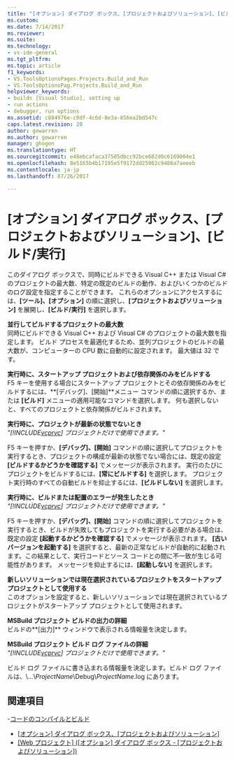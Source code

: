 ```yaml
---
title: "[オプション] ダイアログ ボックス、[プロジェクトおよびソリューション]、[ビルド/実行] | Microsoft Docs"
ms.custom: 
ms.date: 7/14/2017
ms.reviewer: 
ms.suite: 
ms.technology:
- vs-ide-general
ms.tgt_pltfrm: 
ms.topic: article
f1_keywords:
- VS.ToolsOptionsPages.Projects.Build_and_Run
- VS.ToolsOptionsPag.Projects.Build_and_Run
helpviewer_keywords:
- builds [Visual Studio], setting up
- run actions
- debugger, run options
ms.assetid: c884976e-c0df-4c6d-8e3a-856ea2bd547c
caps.latest.revision: 20
author: gewarren
ms.author: gewarren
manager: ghogen
ms.translationtype: HT
ms.sourcegitcommit: e48ebcafaca37505dbcc92bce682d0c6169004e1
ms.openlocfilehash: 8e5165b4b17195e5f9172dd25962c9486a7aeeeb
ms.contentlocale: ja-jp
ms.lasthandoff: 07/26/2017

---
```


# <a name="options-dialog-box--projects-and-solutions-build-and-run"></a>[オプション] ダイアログ ボックス、[プロジェクトおよびソリューション]、[ビルド/実行]

このダイアログ ボックスで、同時にビルドできる Visual C++ または Visual C# のプロジェクトの最大数、特定の既定のビルドの動作、およびいくつかのビルドのログ設定を指定することができます。 これらのオプションにアクセスするには、**[ツール]、[オプション]** の順に選択し、**[プロジェクトおよびソリューション]** を展開し、**[ビルド/実行]** を選択します。
  
**並行してビルドするプロジェクトの最大数**  
同時にビルドできる Visual C++ および Visual C# のプロジェクトの最大数を指定します。 ビルド プロセスを最適化するため、並列プロジェクトのビルドの最大数が、コンピューターの CPU 数に自動的に設定されます。 最大値は 32 です。  

**実行時に、スタートアップ プロジェクトおよび依存関係のみをビルドする**  
F5 キーを使用する場合にスタートアップ プロジェクトとその依存関係のみをビルドするには、**[デバッグ]、[開始]**メニュー コマンドの順に選択するか、または **[ビルド]** メニューの適用可能なコマンドを選択します。 何も選択しないと、すべてのプロジェクトと依存関係がビルドされます。 

**実行時に、プロジェクトが最新の状態でないとき**  
*"[!INCLUDE[vcprvc](../../code-quality/includes/vcprvc_md.md)] プロジェクトだけで使用できます。"*

F5 キーを押すか、**[デバッグ]、[開始]** コマンドの順に選択してプロジェクトを実行するとき、プロジェクトの構成が最新の状態でない場合には、既定の設定 **[ビルドするかどうかを確認する]** でメッセージが表示されます。 実行のたびにプロジェクトをビルドするには、**[常にビルドする]** を選択します。 プロジェクト実行時のすべての自動ビルドを抑止するには、**[ビルドしない]** を選択します。

**実行時に、ビルドまたは配置のエラーが発生したとき**  
*"[!INCLUDE[vcprvc](../../code-quality/includes/vcprvc_md.md)] プロジェクトだけで使用できます。"*

F5 キーを押すか、**[デバッグ]、[開始]** コマンドの順に選択してプロジェクトを実行するとき、ビルドが失敗してもプロジェクトを実行する必要がある場合は、既定の設定 **[起動するかどうかを確認する]** でメッセージが表示されます。 **[古いバージョンを起動する]** を選択すると、最新の正常なビルドが自動的に起動されます。この結果として、実行コードとソース コードとの間に不一致が生じる可能性があります。 メッセージを抑止するには、**[起動しない]** を選択します。

**新しいソリューションでは現在選択されているプロジェクトをスタートアップ プロジェクトとして使用する**  
このオプションを設定すると、新しいソリューションでは現在選択されているプロジェクトがスタートアップ プロジェクトとして使用されます。  

**MSBuild プロジェクト ビルドの出力の詳細**  
ビルドの**[出力]** ウィンドウで表示される情報量を決定します。  

**MSBuild プロジェクト ビルド ログ ファイルの詳細**  
*"[!INCLUDE[vcprvc](../../code-quality/includes/vcprvc_md.md)] プロジェクトだけで使用できます。"*

ビルド ログ ファイルに書き込まれる情報量を決定します。ビルド ログ ファイルは、\\...\\*ProjectName*\Debug\\*ProjectName*.log にあります。  

## <a name="see-also"></a>関連項目  
-[コードのコンパイルとビルド](../../ide/compiling-and-building-in-visual-studio.md)
- [[オプション] ダイアログ ボックス、[プロジェクトおよびソリューション]](projects-and-solutions-options-dialog-box.md)
- [[Web プロジェクト] ([オプション] ダイアログ ボックス - [プロジェクトおよびソリューション])](options-dialog-box-projects-and-solutions-web-projects.md)
